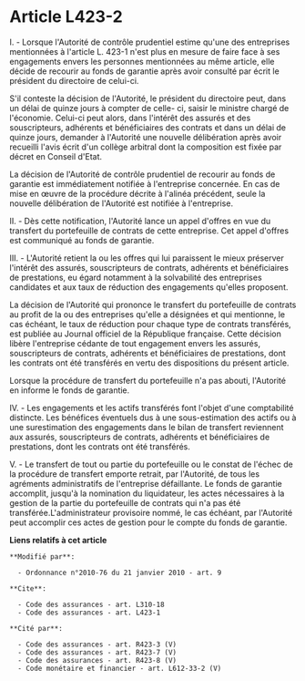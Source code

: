 # Article L423-2

I. - Lorsque l'Autorité de contrôle prudentiel estime qu'une des entreprises mentionnées à l'article L. 423-1 n'est plus en
mesure de faire face à ses engagements envers les personnes mentionnées au même article, elle décide de recourir au fonds de
garantie après avoir consulté par écrit le président du directoire de celui-ci. 

S'il conteste la décision de l'Autorité, le président du directoire peut, dans un délai de quinze jours à compter de celle-
ci, saisir le ministre chargé de l'économie. Celui-ci peut alors, dans l'intérêt des assurés et des souscripteurs, adhérents
et bénéficiaires des contrats et dans un délai de quinze jours, demander à l'Autorité une nouvelle délibération après avoir
recueilli l'avis écrit d'un collège arbitral dont la composition est fixée par décret en Conseil d'Etat. 

La décision de l'Autorité de contrôle prudentiel de recourir au fonds de garantie est immédiatement notifiée à l'entreprise
concernée. En cas de mise en œuvre de la procédure décrite à l'alinéa précédent, seule la nouvelle délibération de l'Autorité
est notifiée à l'entreprise. 

II. - Dès cette notification, l'Autorité lance un appel d'offres en vue du transfert du portefeuille de contrats de cette
entreprise. Cet appel d'offres est communiqué au fonds de garantie. 

III. - L'Autorité retient la ou les offres qui lui paraissent le mieux préserver l'intérêt des assurés, souscripteurs de
contrats, adhérents et bénéficiaires de prestations, eu égard notamment à la solvabilité des entreprises candidates et aux
taux de réduction des engagements qu'elles proposent. 

La décision de l'Autorité qui prononce le transfert du portefeuille de contrats au profit de la ou des entreprises qu'elle a
désignées et qui mentionne, le cas échéant, le taux de réduction pour chaque type de contrats transférés, est publiée au
Journal officiel de la République française. Cette décision libère l'entreprise cédante de tout engagement envers les
assurés, souscripteurs de contrats, adhérents et bénéficiaires de prestations, dont les contrats ont été transférés en vertu
des dispositions du présent article. 

Lorsque la procédure de transfert du portefeuille n'a pas abouti, l'Autorité en informe le fonds de garantie. 

IV. - Les engagements et les actifs transférés font l'objet d'une comptabilité distincte. Les bénéfices éventuels dus à une
sous-estimation des actifs ou à une surestimation des engagements dans le bilan de transfert reviennent aux assurés,
souscripteurs de contrats, adhérents et bénéficiaires de prestations, dont les contrats ont été transférés. 

V. - Le transfert de tout ou partie du portefeuille ou le constat de l'échec de la procédure de transfert emporte retrait,
par l'Autorité, de tous les agréments administratifs de l'entreprise défaillante. Le fonds de garantie accomplit, jusqu'à la
nomination du liquidateur, les actes nécessaires à la gestion de la partie du portefeuille de contrats qui n'a pas été
transférée.L'administrateur provisoire nommé, le cas échéant, par l'Autorité peut accomplir ces actes de gestion pour le
compte du fonds de garantie.

**Liens relatifs à cet article**

	**Modifié par**:

	  - Ordonnance n°2010-76 du 21 janvier 2010 - art. 9

	**Cite**:

	  - Code des assurances - art. L310-18
	  - Code des assurances - art. L423-1

	**Cité par**:

	  - Code des assurances - art. R423-3 (V)
	  - Code des assurances - art. R423-7 (V)
	  - Code des assurances - art. R423-8 (V)
	  - Code monétaire et financier - art. L612-33-2 (V)
